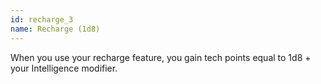 ```yaml
---
id: recharge_3
name: Recharge (1d8)
---
```

When you use your recharge feature, you gain tech points equal to 1d8 + your Intelligence modifier.